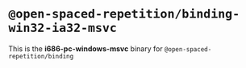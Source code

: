 # `@open-spaced-repetition/binding-win32-ia32-msvc`

This is the **i686-pc-windows-msvc** binary for `@open-spaced-repetition/binding`
